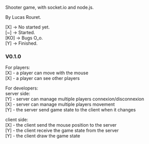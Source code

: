Shooter game, with socket.io and node.js.

By Lucas Rouret.

[X] -> No started yet.<br>
[~] -> Started.<br>
[KO] -> Bugs O_o.<br>
[Y] -> Finished.<br>

### V0.1.0

For players:<br>
[X] - a player can move with the mouse<br>
[X] - a player can see other players<br>

For developers:<br>
server side:<br>
[Y] - server can manage multiple players connexion/disconnexion <br>
[X] - server can manage multiple players movement<br>
[Y] - the server send game state to the client when it changes <br>

client side:<br>
[X] - the client send the mouse position to the server<br>
[Y] - the client receive the game state from the server<br>
[Y] - the client draw the game state<br>

